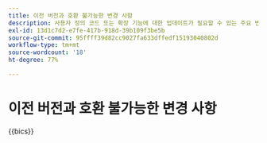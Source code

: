 ```yaml
---
title: 이전 버전과 호환 불가능한 변경 사항
description: 사용자 정의 코드 또는 확장 기능에 대한 업데이트가 필요할 수 있는 주요 변경 사항에 대해 알아봅니다.
exl-id: 13d1c7d2-e7fe-417b-918d-39b109f3be5b
source-git-commit: 95ffff39d82cc9027fa633dffedf15193040802d
workflow-type: tm+mt
source-wordcount: '18'
ht-degree: 77%

---
```


# 이전 버전과 호환 불가능한 변경 사항

{{bics}}
